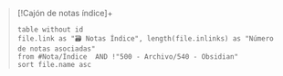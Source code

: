 > [!Cajón de notas índice]+
>```dataview
>table without id
>file.link as "🗃 Notas Índice", length(file.inlinks) as "Número de notas asociadas"
>from #Nota/Índice  AND !"500 - Archivo/540 - Obsidian"
>sort file.name asc
>```



